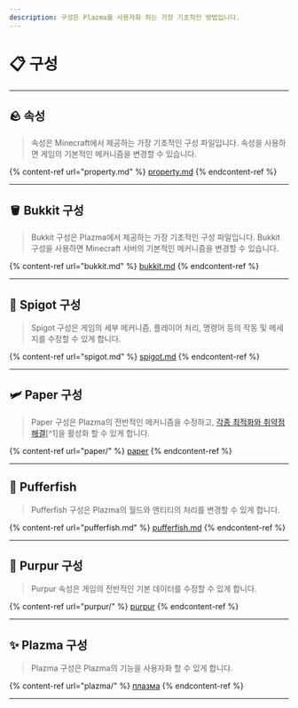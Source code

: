 ```yaml
---
description: 구성은 Plazma를 사용자화 하는 가장 기초적인 방법입니다.
---
```


# 📋 구성

***

## 🪨 속성 <a href="#id-1" id="id-1"></a>

> 속성은 Minecraft에서 제공하는 가장 기초적인 구성 파일입니다.
> 속성을 사용하면 게임의 기본적인 메커니즘을 변경할 수 있습니다.

{% content-ref url="property.md" %}
[property.md](property.md)
{% endcontent-ref %}

***

## 🪣 Bukkit 구성 <a href="#id-2" id="id-2"></a>

> Bukkit 구성은 Plazma에서 제공하는 가장 기초적인 구성 파일입니다.
> Bukkit 구성을 사용하면 Minecraft 서버의 기본적인 메커니즘을 변경할 수 있습니다.

{% content-ref url="bukkit.md" %}
[bukkit.md](bukkit.md)
{% endcontent-ref %}

***

## 🚰 Spigot 구성 <a href="#id-3" id="id-3"></a>

> Spigot 구성은 게임의 세부 메커니즘, 플레이어 처리, 명령어 등의 작동 및 메세지를 수정할 수 있게 합니다.

{% content-ref url="spigot.md" %}
[spigot.md](spigot.md)
{% endcontent-ref %}

***

## 🛩️ Paper 구성 <a href="#id-4" id="id-4"></a>

> Paper 구성은 Plazma의 전반적인 메커니즘을 수정하고, [각종 최적화와 취약점 해결](#user-content-fn-1)[^1]을 활성화 할 수 있게 합니다.

{% content-ref url="paper/" %}
[paper](paper/)
{% endcontent-ref %}

***

## 🐡 Pufferfish <a href="#id-6" id="id-6"></a>

> Pufferfish 구성은 Plazma의 월드와 엔티티의 처리를 변경할 수 있게 합니다.

{% content-ref url="pufferfish.md" %}
[pufferfish.md](pufferfish.md)
{% endcontent-ref %}

***

## 🦑 Purpur 구성 <a href="#id-7" id="id-7"></a>

> Purpur 속성은 게임의 전반적인 기본 데이터를 수정할 수 있게 합니다.

{% content-ref url="purpur/" %}
[purpur](purpur/)
{% endcontent-ref %}

***

## ✨ Plazma 구성 <a href="#id-8" id="id-8"></a>

> Plazma 구성은 Plazma의 기능을 사용자화 할 수 있게 합니다.

{% content-ref url="plazma/" %}
[плазма](plazma/)
{% endcontent-ref %}

***
